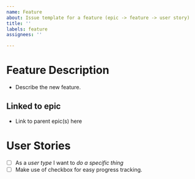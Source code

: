 ```yaml
---
name: Feature
about: Issue template for a feature (epic -> feature -> user story)
title: ''
labels: feature
assignees: ''

---
```


# Feature Description
- Describe the new feature.  

## Linked to epic
- Link to parent epic(s) here

# User Stories
- [ ] As a *user type* I want to *do a specific thing*
- [ ] Make use of checkbox for easy progress tracking.
